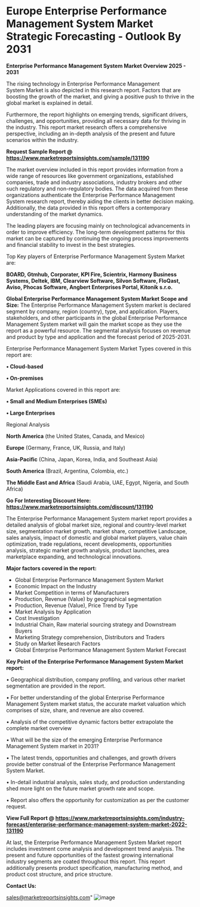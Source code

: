 # Europe Enterprise Performance Management System Market Strategic Forecasting - Outlook By 2031

<Strong> Enterprise Performance Management System Market Overview 2025 - 2031</strong>

The rising technology in Enterprise Performance Management System Market is also depicted in this research report. Factors that are boosting the growth of the market, and giving a positive push to thrive in the global market is explained in detail.

Furthermore, the report highlights on emerging trends, significant drivers, challenges, and opportunities, providing all necessary data for thriving in the industry. This report market research offers a comprehensive perspective, including an in-depth analysis of the present and future scenarios within the industry.

<strong>Request Sample Report @ <a href=https://www.marketreportsinsights.com/sample/131190>https://www.marketreportsinsights.com/sample/131190</a></strong>

The market overview included in this report provides information from a wide range of resources like government organizations, established companies, trade and industry associations, industry brokers and other such regulatory and non-regulatory bodies. The data acquired from these organizations authenticate the Enterprise Performance Management System research report, thereby aiding the clients in better decision making. Additionally, the data provided in this report offers a contemporary understanding of the market dynamics.

The leading players are focusing mainly on technological advancements in order to improve efficiency. The long-term development patterns for this market can be captured by continuing the ongoing process improvements and financial stability to invest in the best strategies.

Top Key players of Enterprise Performance Management System Market are:

<strong>BOARD, Gtmhub, Corporater, KPI Fire, Scientrix, Harmony Business Systems, Deltek, IBM, Clearview Software, Silvon Software, FloQast, Aviso, Phocas Software, Angbert Enterprises Portal, Kitonik s.r.o.</strong>

<strong><b>Global Enterprise Performance Management System Market Scope and Size:</b></strong>
The Enterprise Performance Management System market is declared segment by company, region (country), type, and application. Players, stakeholders, and other participants in the global Enterprise Performance Management System market will gain the market scope as they use the report as a powerful resource. The segmental analysis focuses on revenue and product by type and application and the forecast period of 2025-2031.

Enterprise Performance Management System Market Types covered in this report are:

<strong>• Cloud-based

• On-premises</strong>

Market Applications covered in this report are:

<strong>• Small and Medium Enterprises (SMEs)

• Large Enterprises</strong> 

Regional Analysis

<strong>North America</strong> (the United States, Canada, and Mexico)

<strong>Europe</strong> (Germany, France, UK, Russia, and Italy)

<strong>Asia-Pacific</strong> (China, Japan, Korea, India, and Southeast Asia)

<strong>South America</strong> (Brazil, Argentina, Colombia, etc.)

<strong>The Middle East and Africa</strong> (Saudi Arabia, UAE, Egypt, Nigeria, and South Africa)

<strong>Go For Interesting Discount Here: <a href=https://www.marketreportsinsights.com/discount/131190>https://www.marketreportsinsights.com/discount/131190</a></strong>

The Enterprise Performance Management System market report provides a detailed analysis of global market size, regional and country-level market size, segmentation market growth, market share, competitive Landscape, sales analysis, impact of domestic and global market players, value chain optimization, trade regulations, recent developments, opportunities analysis, strategic market growth analysis, product launches, area marketplace expanding, and technological innovations.

<strong><b>Major factors covered in the report:</b></strong>
<ul>
  <li>Global Enterprise Performance Management System Market </li>
  <li>Economic Impact on the Industry</li>
  <li>Market Competition in terms of Manufacturers</li>
  <li>Production, Revenue (Value) by geographical segmentation</li>
  <li>Production, Revenue (Value), Price Trend by Type</li>
  <li>Market Analysis by Application</li>
  <li>Cost Investigation</li>
  <li>Industrial Chain, Raw material sourcing strategy and Downstream Buyers</li>
  <li>Marketing Strategy comprehension, Distributors and Traders</li>
  <li>Study on Market Research Factors</li>
  <li>Global Enterprise Performance Management System Market Forecast</li>
</ul>

<strong><b>Key Point of the Enterprise Performance Management System Market report:</b></strong>

• Geographical distribution, company profiling, and various other market segmentation are provided in the report.

• For better understanding of the global Enterprise Performance Management System market status, the accurate market valuation which comprises of size, share, and revenue are also covered.

• Analysis of the competitive dynamic factors better extrapolate the complete market overview

• What will be the size of the emerging Enterprise Performance Management System market in 2031?

• The latest trends, opportunities and challenges, and growth drivers provide better construal of the Enterprise Performance Management System Market.

• In-detail industrial analysis, sales study, and production understanding shed more light on the future market growth rate and scope.

• Report also offers the opportunity for customization as per the customer request.

<strong><b>View Full Report @ <a href=https://www.marketreportsinsights.com/industry-forecast/enterprise-performance-management-system-market-2022-131190>https://www.marketreportsinsights.com/industry-forecast/enterprise-performance-management-system-market-2022-131190</a></b></strong>


At last, the Enterprise Performance Management System Market report includes investment come analysis and development trend analysis. The present and future opportunities of the fastest growing international industry segments are coated throughout this report. This report additionally presents product specification, manufacturing method, and product cost structure, and price structure.

<strong>Contact Us:</strong>

sales@marketreportsinsights.com"
![image](https://github.com/user-attachments/assets/1a702b4d-b1e8-429a-b09e-19179580775e)
